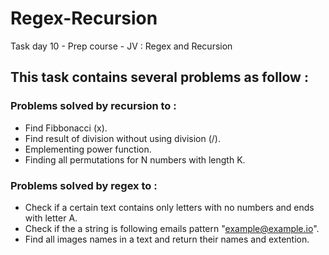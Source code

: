 # Regex-Recursion
Task day 10 - Prep course - JV : Regex and Recursion

## This task contains several problems as follow :
### Problems solved by recursion to  :
+ Find Fibbonacci (x).
+ Find result of division without using division (/).
+ Emplementing power function. 
+ Finding all permutations for N numbers with length K. 

### Problems solved by regex to  :
+ Check if a certain text contains only letters with no numbers and ends with letter A.
+ Check if the a string is following emails pattern "example@example.io".
+ Find all images names in a text and return their names and extention. 
